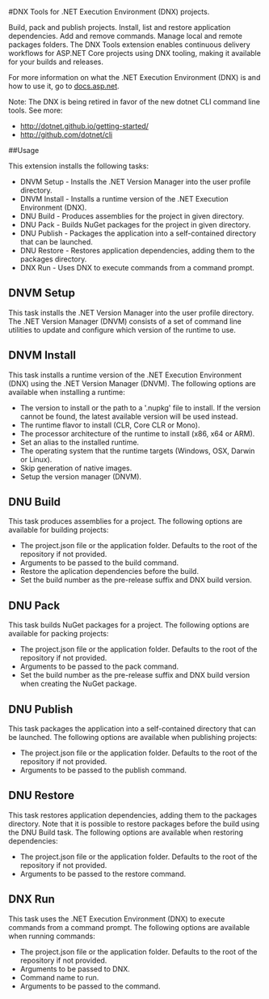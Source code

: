 #DNX Tools for .NET Execution Environment (DNX) projects.

Build, pack and publish projects. Install, list and restore application dependencies. Add and remove commands. Manage local and remote packages folders. The DNX Tools extension enables continuous delivery workflows for ASP.NET Core projects using DNX tooling, making it available for your builds and releases.

For more information on what the .NET Execution Environment (DNX) is and how to use it, go to [docs.asp.net](https://docs.asp.net/en/latest).

Note: The DNX is being retired in favor of the new dotnet CLI command line tools. See more:
* http://dotnet.github.io/getting-started/
* http://github.com/dotnet/cli

##Usage

This extension installs the following tasks:

* DNVM Setup - Installs the .NET Version Manager into the user profile directory.
* DNVM Install - Installs a runtime version of the .NET Execution Environment (DNX).
* DNU Build - Produces assemblies for the project in given directory.
* DNU Pack - Builds NuGet packages for the project in given directory.
* DNU Publish - Packages the application into a self-contained directory that can be launched.
* DNU Restore - Restores application dependencies, adding them to the packages directory.
* DNX Run - Uses DNX to execute commands from a command prompt.

## DNVM Setup

This task installs the .NET Version Manager into the user profile directory. The .NET Version Manager (DNVM) consists of a set of command line utilities to update and configure which version of the runtime to use.

## DNVM Install

This task installs a runtime version of the .NET Execution Environment (DNX) using the .NET Version Manager (DNVM). The following options are available when installing a runtime:

* The version to install or the path to a '.nupkg' file to install. If the version cannot be found, the latest available version will be used instead.
* The runtime flavor to install (CLR, Core CLR or Mono).
* The processor architecture of the runtime to install (x86, x64 or ARM).
* Set an alias to the installed runtime.
* The operating system that the runtime targets (Windows, OSX, Darwin or Linux).
* Skip generation of native images.
* Setup the version manager (DNVM).

## DNU Build

This task produces assemblies for a project. The following options are available for building projects:

* The project.json file or the application folder. Defaults to the root of the repository if not provided.
* Arguments to be passed to the build command.
* Restore the aplication dependencies before the build.
* Set the build number as the pre-release suffix and DNX build version.

## DNU Pack

This task builds NuGet packages for a project. The following options are available for packing projects:

* The project.json file or the application folder. Defaults to the root of the repository if not provided.
* Arguments to be passed to the pack command.
* Set the build number as the pre-release suffix and DNX build version when creating the NuGet package.

## DNU Publish

This task packages the application into a self-contained directory that can be launched. The following options are available when publishing projects:

* The project.json file or the application folder. Defaults to the root of the repository if not provided.
* Arguments to be passed to the publish command. 

## DNU Restore

This task restores application dependencies, adding them to the packages directory. Note that it is possible to restore packages before the build using the DNU Build task. The following options are available when restoring dependencies:

* The project.json file or the application folder. Defaults to the root of the repository if not provided.
* Arguments to be passed to the restore command.

## DNX Run

This task uses the .NET Execution Environment (DNX) to execute commands from a command prompt. The following options are available when running commands:

* The project.json file or the application folder. Defaults to the root of the repository if not provided.
* Arguments to be passed to DNX.
* Command name to run. 
* Arguments to be passed to the command.